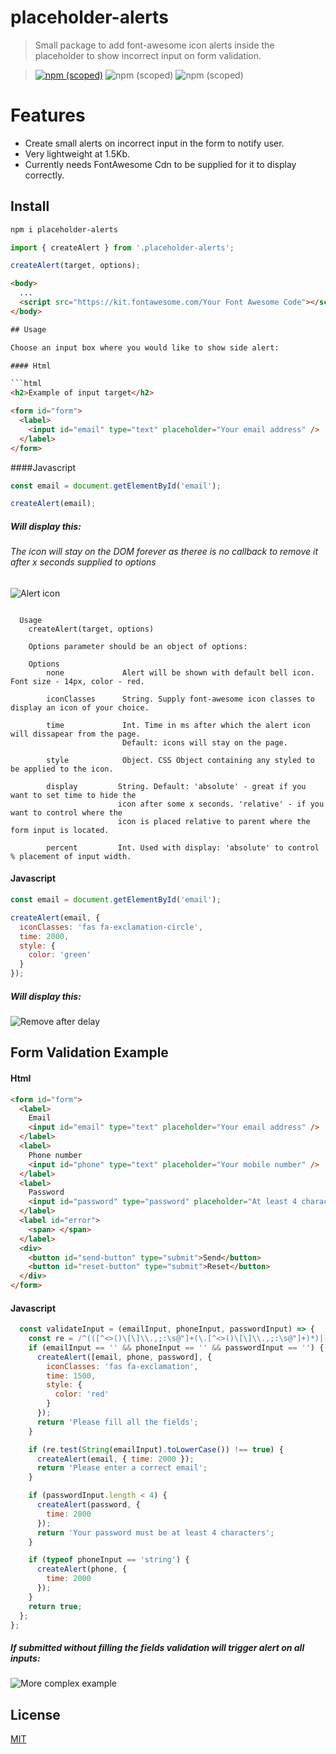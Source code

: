 # placeholder-alerts

> Small package to add font-awesome icon alerts inside the placeholder to show incorrect input on form validation.

> [![npm (scoped)](https://img.shields.io/badge/npm-v1.2.0-brightgreen.svg)](https://github.com/nmelentjevs/placeholder-alerts) ![npm (scoped)](https://img.shields.io/badge/install_size-1.5Kb-green.svg) ![npm (scoped)](https://img.shields.io/badge/build-passing-brightgreen.svg)

# Features

- Create small alerts on incorrect input in the form to notify user.
- Very lightweight at 1.5Kb.
- Currently needs FontAwesome Cdn to be supplied for it to display correctly.

## Install

```bash
npm i placeholder-alerts
```

```js
import { createAlert } from '.placeholder-alerts';

createAlert(target, options);
```

```html
<body>
  ...
  <script src="https://kit.fontawesome.com/Your Font Awesome Code"></script>
</body>

## Usage

Choose an input box where you would like to show side alert:

#### Html

```html
<h2>Example of input target</h2>

<form id="form">
  <label>
    <input id="email" type="text" placeholder="Your email address" />
  </label>
</form>
```

####Javascript

```js
const email = document.getElementById('email');

createAlert(email);
```

##### Will display this:
###### The icon will stay on the DOM forever as theree is no callback to remove it after x seconds supplied to options

![Alert icon](https://i.ibb.co/prFtbD5/Screen-Shot-2019-06-10-at-20-23-06-pm.png)

```

  Usage
    createAlert(target, options)

    Options parameter should be an object of options:

    Options
        none             Alert will be shown with default bell icon. Font size - 14px, color - red.

        iconClasses      String. Supply font-awesome icon classes to display an icon of your choice.

        time             Int. Time in ms after which the alert icon will dissapear from the page.
                         Default: icons will stay on the page.

        style            Object. CSS Object containing any styled to be applied to the icon.

        display         String. Default: 'absolute' - great if you want to set time to hide the
                        icon after some x seconds. 'relative' - if you want to control where the
                        icon is placed relative to parent where the form input is located.

        percent         Int. Used with display: 'absolute' to control % placement of input width.

```

#### Javascript

```js
const email = document.getElementById('email');

createAlert(email, {
  iconClasses: 'fas fa-exclamation-circle',
  time: 2000,
  style: {
    color: 'green'
  }
});
```

##### Will display this:

![Remove after delay](https://media.giphy.com/media/JRt20Sr20J7CWDBIkP/giphy.gif)

## Form Validation Example

#### Html

```html
<form id="form">
  <label>
    Email
    <input id="email" type="text" placeholder="Your email address" />
  </label>
  <label>
    Phone number
    <input id="phone" type="text" placeholder="Your mobile number" />
  </label>
  <label>
    Password
    <input id="password" type="password" placeholder="At least 4 characters" />
  </label>
  <label id="error">
    <span> </span>
  </label>
  <div>
    <button id="send-button" type="submit">Send</button>
    <button id="reset-button" type="submit">Reset</button>
  </div>
</form>
```

#### Javascript

```js
  const validateInput = (emailInput, phoneInput, passwordInput) => {
    const re = /^(([^<>()\[\]\\.,;:\s@"]+(\.[^<>()\[\]\\.,;:\s@"]+)*)|(".+"))@((\[[0-9]{1,3}\.[0-9]{1,3}\.[0-9]{1,3}\.[0-9]{1,3}\])|(([a-zA-Z\-0-9]+\.)+[a-zA-Z]{2,}))$/;
    if (emailInput == '' && phoneInput == '' && passwordInput == '') {
      createAlert([email, phone, password], {
        iconClasses: 'fas fa-exclamation',
        time: 1500,
        style: {
          color: 'red'
        }
      });
      return 'Please fill all the fields';
    }

    if (re.test(String(emailInput).toLowerCase()) !== true) {
      createAlert(email, { time: 2000 });
      return 'Please enter a correct email';
    }

    if (passwordInput.length < 4) {
      createAlert(password, {
        time: 2000
      });
      return 'Your password must be at least 4 characters';
    }

    if (typeof phoneInput == 'string') {
      createAlert(phone, {
        time: 2000
      });
    }
    return true;
  };
};
```

##### If submitted without filling the fields validation will trigger alert on all inputs:

![More complex example](https://media.giphy.com/media/IgjxZ0zXOancEUig0A/giphy.gif)

## License

[MIT](http://vjpr.mit-license.org)

[npm-image]: https://img.shields.io/npm/v/live-xxx.svg
[npm-url]: https://npmjs.org/package/live-xxx
[travis-image]: https://img.shields.io/travis/live-js/live-xxx/master.svg
[travis-url]: https://travis-ci.org/live-js/live-xxx
[coveralls-image]: https://img.shields.io/coveralls/live-js/live-xxx/master.svg
[coveralls-url]: https://coveralls.io/r/live-js/live-xxx?branch=master

